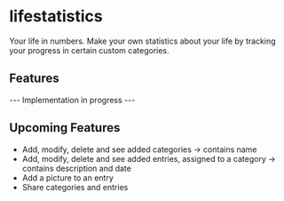 # lifestatistics

Your life in numbers.
Make your own statistics about your life by tracking your progress in certain custom categories.

## Features
--- Implementation in progress ---

## Upcoming Features
- Add, modify, delete and see added categories
    -> contains name
- Add, modify, delete and see added entries, assigned to a category
    -> contains description and date
- Add a picture to an entry
- Share categories and entries
